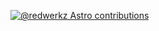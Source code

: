 [![@redwerkz Astro contributions](https://astro.badg.es/v1/contributor/redwerkz.svg)](https://astro.badg.es/v1/contributor/redwerkz/)
